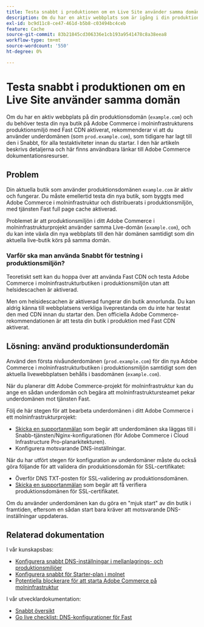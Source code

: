 ```yaml
---
title: Testa snabbt i produktionen om en Live Site använder samma domän
description: Om du har en aktiv webbplats som är igång i din produktionsdomän (&grave;example.com&grave;) och du behöver testa din nya butik på Adobe Commerce i molninfrastrukturens produktionsmiljö med Fastly CDN aktiverat, rekommenderar vi att du använder underdomänen (som "prod.example.com"), som tidigare har lagt till den i Fastly, för alla testaktiviteter före start. I den här artikeln beskrivs detaljerna och här finns användbara länkar till Adobe Commerce dokumentationsresurser.
exl-id: bc9d11c8-ce47-461d-b5b8-c03494bc4ceb
feature: Cache
source-git-commit: 83b21845cd306336e1cb193a9541478c8a38eea8
workflow-type: tm+mt
source-wordcount: '550'
ht-degree: 0%

---
```


# Testa snabbt i produktionen om en Live Site använder samma domän

Om du har en aktiv webbplats på din produktionsdomän (`example.com`) och du behöver testa din nya butik på Adobe Commerce i molninfrastrukturens produktionsmiljö med Fast CDN aktiverat, rekommenderar vi att du använder underdomänen (som `prod.example.com`), som tidigare har lagt till den i Snabbt, för alla testaktiviteter innan du startar. I den här artikeln beskrivs detaljerna och här finns användbara länkar till Adobe Commerce dokumentationsresurser.

## Problem

Din aktuella butik som använder produktionsdomänen `example.com` är aktiv och fungerar. Du måste emellertid testa din nya butik, som byggts med Adobe Commerce i molninfrastruktur och distribuerats i produktionsmiljön, med tjänsten Fast full page cache aktiverad.

Problemet är att produktionsmiljön i ditt Adobe Commerce i molninfrastrukturprojekt använder samma Live-domän (`example.com`), och du kan inte växla din nya webbplats till den här domänen samtidigt som din aktuella live-butik körs på samma domän.

### Varför ska man använda Snabbt för testning i produktionsmiljön?

Teoretiskt sett kan du hoppa över att använda Fast CDN och testa Adobe Commerce i molninfrastrukturbutiken i produktionsmiljön utan att helsidescachen är aktiverad.

Men om helsidescachen är aktiverad fungerar din butik annorlunda. Du kan aldrig känna till webbplatsens verkliga liveprestanda om du inte har testat den med CDN innan du startar den. Den officiella Adobe Commerce-rekommendationen är att testa din butik i produktion med Fast CDN aktiverat.

## Lösning: använd produktionsunderdomän

Använd den första nivåunderdomänen (`prod.example.com`) för din nya Adobe Commerce i molninfrastrukturbutiken i produktionsmiljön samtidigt som den aktuella livewebbplatsen behålls i basdomänen (`example.com`).

När du planerar ditt Adobe Commerce-projekt för molninfrastruktur kan du ange en sådan underdomän och begära att molninfrastruktursteamet pekar underdomänen mot tjänsten Fast.

Följ de här stegen för att bearbeta underdomänen i ditt Adobe Commerce i ett molninfrastrukturprojekt:

* [Skicka en supportanmälan](/help/help-center-guide/help-center/magento-help-center-user-guide.md#submit-ticket) som begär att underdomänen ska läggas till i Snabb-tjänsten/Nginx-konfigurationen (för Adobe Commerce i Cloud Infrastructure Pro-planarkitekturen).
* Konfigurera motsvarande DNS-inställningar.

När du har utfört stegen för konfiguration av underdomäner måste du också göra följande för att validera din produktionsdomän för SSL-certifikatet:

* Överför DNS TXT-posten för SSL-validering av produktionsdomänen.
* [Skicka en supportanmälan](/help/help-center-guide/help-center/magento-help-center-user-guide.md#submit-ticket) som begär att få verifiera produktionsdomänen för SSL-certifikatet.

Om du använder underdomänen kan du göra en &quot;mjuk start&quot; av din butik i framtiden, eftersom en sådan start bara kräver att motsvarande DNS-inställningar uppdateras.

## Relaterad dokumentation

I vår kunskapsbas:

* [Konfigurera snabbt DNS-inställningar i mellanlagrings- och produktionsmiljöer](https://experienceleague.adobe.com/docs/commerce-knowledge-base/kb/how-to/configure-fastly-dns-settings-on-staging-and-production-environments.html?lang=sv-SE)
* [Konfigurera snabbt för Starter-plan i molnet](https://experienceleague.adobe.com/docs/commerce-knowledge-base/kb/how-to/set-up-fastly-for-starter-plan-on-cloud.html?lang=sv-SE)
* [Potentiella blockerare för att starta Adobe Commerce på molninfrastruktur](https://experienceleague.adobe.com/docs/commerce-knowledge-base/kb/troubleshooting/miscellaneous/blockers-launching-on-magento-commerce-cloud.html?lang=sv-SE)

I vår utvecklardokumentation:

* [Snabbt översikt](https://experienceleague.adobe.com/docs/commerce-cloud-service/user-guide/cdn/fastly.html?lang=sv-SE)
* [Go live checklist: DNS-konfigurationer för Fast](https://experienceleague.adobe.com/docs/commerce-cloud-service/user-guide/launch/checklist.html?lang=sv-SE)
